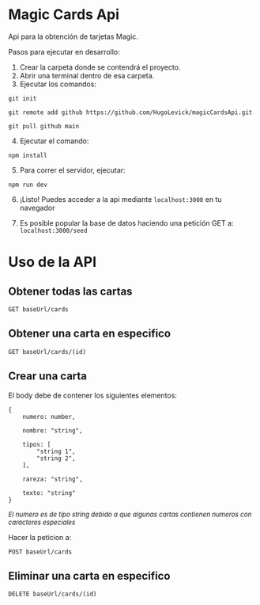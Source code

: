 # Magic Cards Api

Api para la obtención de tarjetas Magic.

Pasos para ejecutar en desarrollo:

1. Crear la carpeta donde se contendrá el proyecto.
2. Abrir una terminal dentro de esa carpeta.
3. Ejecutar los comandos:

```
git init
```

```
git remote add github https://github.com/HugoLevick/magicCardsApi.git
```

```
git pull github main
```

4. Ejecutar el comando:

```
npm install
```

5. Para correr el servidor, ejecutar:

```
npm run dev
```

6. ¡Listo! Puedes acceder a la api mediante `localhost:3000` en tu navegador

7. Es posible popular la base de datos haciendo una petición GET a: `localhost:3000/seed`

# Uso de la API

## Obtener todas las cartas

```
GET baseUrl/cards
```

## Obtener una carta en especifico

```
GET baseUrl/cards/(id)
```

## Crear una carta

El body debe de contener los siguientes elementos:

```
{
    numero: number,

    nombre: "string",

    tipos: [
        "string 1",
        "string 2",
    ],

    rareza: "string",

    texto: "string"
}
```

<font size = "2">_El numero es de tipo string debido a que algunas cartas contienen numeros con caracteres especiales_</font>

Hacer la peticion a:

```
POST baseUrl/cards
```

## Eliminar una carta en especifico

```
DELETE baseUrl/cards/(id)
```

